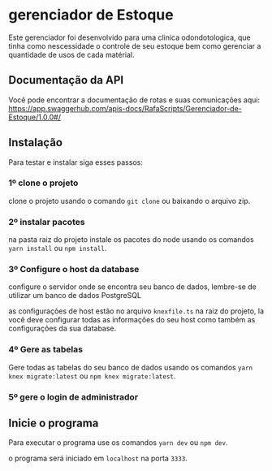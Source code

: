# gerenciador de Estoque

Este gerenciador foi desenvolvido para uma clinica odondotologica, que tinha como nescessidade o controle de seu estoque
bem como gerenciar a quantidade de usos de cada matérial.

## Documentação da API

Você pode encontrar a documentação de rotas e suas comunicações aqui: https://app.swaggerhub.com/apis-docs/RafaScripts/Gerenciador-de-Estoque/1.0.0#/

## Instalação

Para testar e instalar siga esses passos:

### 1º clone o projeto

clone o projeto usando o comando `git clone` ou baixando o arquivo zip.

### 2º instalar pacotes

na pasta raiz do projeto instale os pacotes do node usando os comandos `yarn install` ou `npm install`.

### 3º Configure o host da database

configure o servidor onde se encontra seu banco de dados, lembre-se de utilizar um banco de dados PostgreSQL

as configurações de host estão no arquivo `knexfile.ts` na raiz do projeto, la você deve configurar todas as informações do seu host
como também as configurações da sua database.

### 4º Gere as tabelas

Gere todas as tabelas do seu banco de dados usando os comandos `yarn knex migrate:latest` ou `npm knex migrate:latest`.

### 5º gere o login de administrador

## Inicie o programa

Para executar o programa use os comandos `yarn dev` ou `npm dev`.

o programa será iniciado em `localhost` na porta `3333`.

